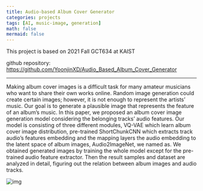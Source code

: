 ```yaml
---
title: Audio-based Album Cover Generator
categories: projects
tags: [AI, music-image, generation]
math: false
mermaid: false
---
```


This project is based on 2021 Fall GCT634 at KAIST

github repository: https://github.com/YoonjinXD/Audio_Based_Album_Cover_Generator

***


Making album cover images is a difficult task for many amateur musicians who want to share their own works online. Random image generation could create certain images; however, it is not enough to represent the artists’ music. Our goal is to generate a plausible image that represents the feature of an album’s music. In this paper, we proposed an album cover image generation model considering the belonging tracks’ audio features. Our model is consisting of three different modules, VQ-VAE which learn album cover image distribution, pre-trained ShortChunkCNN which extracts track audio’s features embedding and the mapping layers the audio embedding to the latent space of album images, Audio2ImageNet, we named as. We obtained generated images by training the whole model except for the pre-trained audio feature extractor. Then the result samples and dataset are analyzed in detail, figuring out the relation between album images and audio tracks.


![img]({{site.url}}/images/2021-01-24-Audio-Based-Album-Cover-Generator/model_figure.png)

